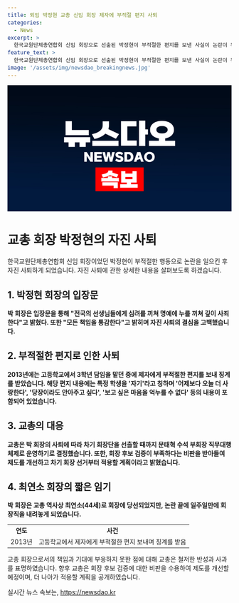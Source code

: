 ```yaml
---
title: 퇴임 박정현 교총 신임 회장 제자에 부적절 편지 사퇴
categories:
  - News
excerpt: >
  한국교원단체총연합회 신임 회장으로 선출된 박정현이 부적절한 편지를 보낸 사실이 논란이 된 끝에 자진 사퇴했다. 과거 제자에게 보낸 편지로 인한 사죄 입장을 표명한 박 회장은 회부 조치를 받고 경징계로 전근된 사실을 인정했다. 해당 논란으로 인해 교총은 차기 회장단을 선출할 때까지 수석 부회장이 직무를 대행할 예정이며, 사퇴에 대해 책임과 사과를 표명했다.
feature_text: >
  한국교원단체총연합회 신임 회장으로 선출된 박정현이 부적절한 편지를 보낸 사실이 논란이 된 끝에 자진 사퇴했다. 과거 제자에게 보낸 편지로 인한 사죄 입장을 표명한 박 회장은 회부 조치를 받고 경징계로 전근된 사실을 인정했다. 해당 논란으로 인해 교총은 차기 회장단을 선출할 때까지 수석 부회장이 직무를 대행할 예정이며, 사퇴에 대해 책임과 사과를 표명했다.
image: '/assets/img/newsdao_breakingnews.jpg'
---
```


<p><img src="/assets/img/newsdao_breakingnews.jpg" alt="implanttips 속보" /></p>

<h1><b>교총 회장 박정현의 자진 사퇴</b></h1>

<p data-ke-size="size16">한국교원단체총연합회 신임 회장이었던 박정현이 부적절한 행동으로 논란을 일으킨 후 자진 사퇴하게 되었습니다. 자진 사퇴에 관한 상세한 내용을 살펴보도록 하겠습니다.</p>

<h2 data-ke-size="size26">1. 박정현 회장의 입장문</h2>

<p><b>박 회장은 입장문을 통해 "전국의 선생님들에게 심려를 끼쳐 명예에 누를 끼쳐 깊이 사죄한다"고 밝혔다. 또한 "모든 책임을 통감한다"고 밝히며 자진 사퇴의 결심을 고백했습니다.</b></p>

<h2 data-ke-size="size26">2. 부적절한 편지로 인한 사퇴</h2>

<p><b>2013년에는 고등학교에서 3학년 담임을 맡던 중에 제자에게 부적절한 편지를 보내 징계를 받았습니다. 해당 편지 내용에는 특정 학생을 '자기'라고 칭하며 '어제보다 오늘 더 사랑한다', '당장이라도 안아주고 싶다', '보고 싶은 마음을 억누를 수 없다' 등의 내용이 포함되어 있었습니다.</b></p>

<h2 data-ke-size="size26">3. 교총의 대응</h2>

<p><b>교총은 박 회장의 사퇴에 따라 차기 회장단을 선출할 때까지 문태혁 수석 부회장 직무대행 체제로 운영하기로 결정했습니다. 또한, 회장 후보 검증이 부족하다는 비판을 받아들여 제도를 개선하고 차기 회장 선거부터 적용할 계획이라고 밝혔습니다.</b></p>

<h2 data-ke-size="size26">4. 최연소 회장의 짧은 임기</h2>

<p><b>박 회장은 교총 역사상 최연소(44세)로 회장에 당선되었지만, 논란 끝에 일주일만에 회장직을 내려놓게 되었습니다.</b></p>

<table>
  <tr>
    <td style="text-align: center; height: 17px;"><b>연도</b></td>
    <td style="text-align: center; height: 17px;"><b>사건</b></td>
  </tr>
  <tr>
    <td style="text-align: center; height: 17px;">2013년</td>
    <td style="text-align: center; height: 17px;">고등학교에서 제자에게 부적절한 편지 보내며 징계를 받음</td>
  </tr>
</table>

<p data-ke-size="size16">교총 회장으로서의 책임과 기대에 부응하지 못한 점에 대해 교총은 철저한 반성과 사과를 표명하였습니다. 향후 교총은 회장 후보 검증에 대한 비판을 수용하여 제도를 개선할 예정이며, 더 나아가 적용할 계획을 공개하였습니다.</p>
실시간 뉴스 속보는, <a href="https://newsdao.kr" rel="dofollow">https://newsdao.kr</a>


